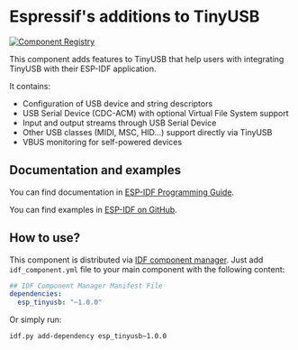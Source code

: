 # Espressif's additions to TinyUSB

[![Component Registry](https://components.espressif.com/components/espressif/esp_tinyusb/badge.svg)](https://components.espressif.com/components/espressif/esp_tinyusb)

This component adds features to TinyUSB that help users with integrating TinyUSB with their ESP-IDF application.

It contains:
* Configuration of USB device and string descriptors
* USB Serial Device (CDC-ACM) with optional Virtual File System support
* Input and output streams through USB Serial Device
* Other USB classes (MIDI, MSC, HID…) support directly via TinyUSB
* VBUS monitoring for self-powered devices

## Documentation and examples
You can find documentation in [ESP-IDF Programming Guide](https://docs.espressif.com/projects/esp-idf/en/latest/esp32s2/api-reference/peripherals/usb_device.html).

You can find examples in [ESP-IDF on GitHub](https://github.com/espressif/esp-idf/tree/master/examples/peripherals/usb/device).
## How to use?

This component is distributed via [IDF component manager](https://docs.espressif.com/projects/esp-idf/en/latest/esp32/api-guides/tools/idf-component-manager.html). Just add `idf_component.yml` file to your main component with the following content:

``` yaml
## IDF Component Manager Manifest File
dependencies:
  esp_tinyusb: "~1.0.0"
```

Or simply run:
```
idf.py add-dependency esp_tinyusb~1.0.0
```
